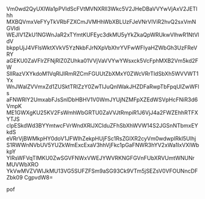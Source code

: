 Vm0wd2QyUXlWa1pPVldScFVtMVNXRll3Wkc5V2JHeDBaVVYwVjAxV2JETlhh
MXBQVmxVeFYyTkVRbFZXCmJVMHhWbXBLUzFJeVNrVlViR2hvQ2sxVmNGVldi
WEJIV1ZkU1NGWnJaR2xTYmtKUFEyc3dkMU5yYkZkaQpWRUkwVlhwR1NtVldV
bkppUjJ4VFlsWktXVkV5YzNkbFJrNXpVbXhrYVFwWFIyaHZWbGh3UzFReVRY
aGEKU0ZaVFlrZFNjRlZ0ZUhka01VVjVaVVYwYWsxck5VcFphMXB2Vm5kd2FW
SllRazVXYkdoM1VqRlJlRmRZCmFGUUtZbXMxY0ZWcVRrTldSbXh5WVVWT1Yx
WnJWalZVVmxZd1ZUSktTRlZzY0ZwTlJuQnlWakJHZDFaRwpTbFpqUlZwWFls
aFNWRlY2UmxabFJsSnlDbHBHV1V0WmJYUjNZMFpXZEdWSVpHcFNiR3d6VmpK
ME1GWXgKU25KV2FsWmhWbGRTU0ZaVVJtRmpiR1J6VjJ4a2FWZEhhRTFXYTJS
clpESkdWd3BYYmtwcFVrWndXRlJXClduZFhSbXhWVW14S2JGSnNTbmxEYkdS
eVRrVjBWMkpHY0doV1JFWlhZekpHUjFSc1RsZGlXR2cyVm0wdwplRkl5Ulhj
S1RWWnNVbUV5YUZkWmExcExaV3hhVjFkc1pGaFNWR3hYV2xWa1IxVXlWbkpY
YlRsWFVqTlMKU0ZwSGVFNWxVWEJYWVRKNGFGVnFUbXRVUmtWNUNrMUVWbXRO
YkVwMVZVWlJkMU13VG5SUFZFSm9aSG93Ck9VTm5jSEZsV0VFOUNncDFZbk09
CgpvdW8=

pof